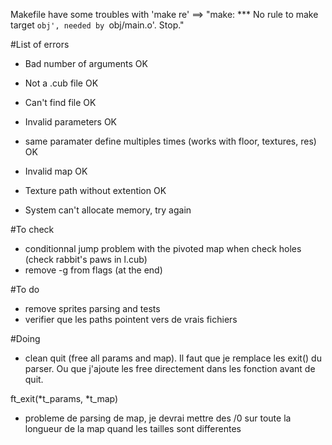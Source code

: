 Makefile have some troubles with 'make re'
==> "make: *** No rule to make target `obj', needed by `obj/main.o'.  Stop."


#List of errors
- Bad number of arguments OK
- Not a .cub file OK
- Can't find file OK
- Invalid parameters OK
- same paramater define multiples times (works with floor, textures, res) OK
- Invalid map OK
- Texture path without extention OK

- System can't allocate memory, try again


#To check
- conditionnal jump problem with the pivoted map when check holes (check rabbit's paws in l.cub)
- remove -g from flags (at the end)

#To do
- remove sprites parsing and tests
- verifier que les paths pointent vers de vrais fichiers

#Doing
- clean quit (free all params and map). Il faut que je remplace les exit() du parser. Ou que j'ajoute les free directement dans les fonction avant de quit.

ft_exit(*t_params, *t_map)

- probleme de parsing de map, je devrai mettre des /0 sur toute la longueur de la map quand les tailles sont differentes
